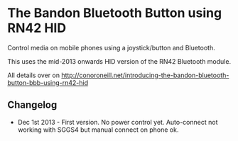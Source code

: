 The Bandon Bluetooth Button using RN42 HID
==========================================

Control media on mobile phones using a joystick/button and Bluetooth.

This uses the mid-2013 onwards HID version of the RN42 Bluetooth module.

All details over on http://conoroneill.net/introducing-the-bandon-bluetooth-button-bbb-using-rn42-hid

Changelog
---------
* Dec 1st 2013 - First version. No power control yet. Auto-connect not working with SGGS4 but manual connect on phone ok.
